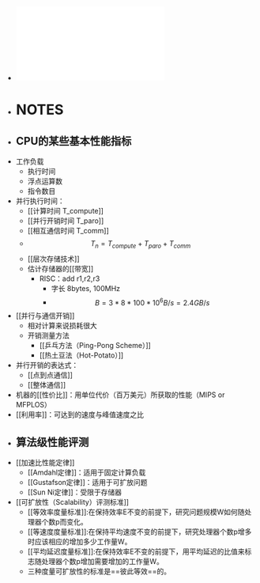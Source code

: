 - ![PC3.pdf](../assets/PC3_1675753123799_0.pdf)
- # NOTES
- ## CPU的某些基本性能指标
- 工作负载
	- 执行时间
	- 浮点运算数
	- 指令数目
- 并行执行时间：
	- [[计算时间 T_compute]]
	- [[并行开销时间 T_paro]]
	- [[相互通信时间 T_comm]]
	- $$T_n = T_{compute}+T_{paro}+T_{comm}$$
	- [[层次存储技术]]
	- 估计存储器的[[带宽]]
		- RISC：add r1,r2,r3
			- 字长 8bytes, 100MHz
			- $$B=3*8*100*10^6 B/s  = 2.4GB/s$$
- [[并行与通信开销]]
	- 相对计算来说损耗很大
	- 开销测量方法
		- [[乒乓方法（Ping-Pong Scheme）]]
		- [[热土豆法（Hot-Potato）]]
- 并行开销的表达式：
	- [[点到点通信]]
	- [[整体通信]]
- 机器的[[性价比]]：用单位代价（百万美元）所获取的性能（MIPS or MFPLOS）
- [[利用率]]：可达到的速度与峰值速度之比
- ## 算法级性能评测
- [[加速比性能定律]]
	- [[Amdahl定律]]：适用于固定计算负载
	- [[Gustafson定律]]：适用于可扩放问题
	- [[Sun Ni定律]]：受限于存储器
- [[可扩放性（Scalability）评测标准]]
	- [[等效率度量标准]]:在保持效率E不变的前提下，研究问题规模W如何随处理器个数p而变化。
	- [[等速度度量标准]]:在保持平均速度不变的前提下，研究处理器个数p增多时应该相应的增加多少工作量W。
	- [[平均延迟度量标准]]:在保持效率E不变的前提下，用平均延迟的比值来标志随处理器个数p增加需要增加的工作量W。
	- 三种度量可扩放性的标准是==彼此等效==的。
